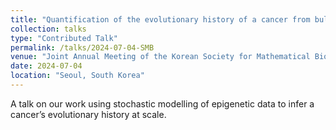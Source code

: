 ```yaml
---
title: "Quantification of the evolutionary history of a cancer from bulk methylation data using stochastic modelling and Bayesian inference."
collection: talks
type: "Contributed Talk"
permalink: /talks/2024-07-04-SMB
venue: "Joint Annual Meeting of the Korean Society for Mathematical Biology and the Society for Mathematical Biology 2024"
date: 2024-07-04
location: "Seoul, South Korea"
---
```


A talk on our work using stochastic modelling of epigenetic data to infer a cancer’s evolutionary history at scale.